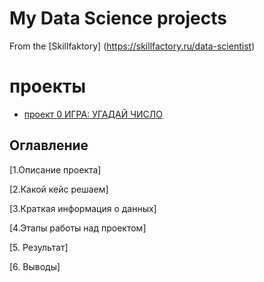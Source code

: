  # My Data Science projects

From  the [Skillfaktory] (https://skillfactory.ru/data-scientist)
# проекты
* [проект 0 ИГРА: УГАДАЙ ЧИСЛО](https://github.com/dmitruy11/DMITRIY/blob/master/project_0)

## Оглавление
[1.Описание проекта]

[2.Какой кейс решаем]

[3.Краткая информация о данных]

[4.Этапы работы над проектом] 

[5. Результат]

[6. Выводы]